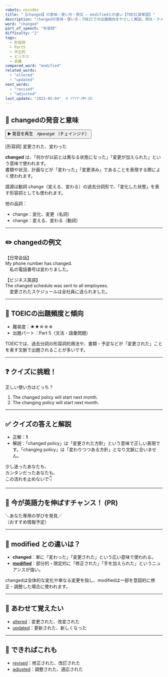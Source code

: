 ```yaml
---
robots: noindex
title: "【changed】の意味・使い方・例文 ― modifiedとの違い【TOEIC英単語】"
description: "changedの意味・使い方・TOEICでの出題傾向をやさしく解説。例文・クイズ付きでmodifiedとの違いもわかりやすく学べます。"
word: "changed"
part_of_speech: "形容詞"
difficulty: "2"
tags:
  - 形容詞
  - Part5
  - 中立的
  - ビジネス
  - 会議
compared_word: "modified"
related_words:
  - "altered"
  - "updated"
next_words:
  - "revised"
  - "adjusted"
last_update: "2025-05-04"  # YYYY-MM-DD
---
```


## 🔰 changedの発音と意味

<button class="play-audio" onclick="playTTS('changed')">
  <span class="play-audio-main">
    ▶️ 発音を再生　/tʃeɪndʒd/
  </span>
  <span class="play-audio-sub">
    （チェインジド）
  </span>
</button>

[形容詞] 変更された、変わった

**changed** は、「何かが以前とは異なる状態になった」「変更が加えられた」という意味で使われます。  
書類や状況、計画などが「変わった」「変更済み」であることを表現する際によく使われます。

語源は動詞 change（変える、変わる）の過去分詞形で、「変化した状態」を表す形容詞としても使われます。

他の品詞：  
- change：変化、変更（名詞）
- change：変える、変わる（動詞）

---

## ✏️ changedの例文

【日常会話】  
My phone number has changed.  
　私の電話番号は変わりました。

【ビジネス英語】  
The changed schedule was sent to all employees.  
　変更されたスケジュールは全社員に送られました。

---

## 🎯 TOEICの出題頻度と傾向

- 難易度：★★☆☆☆
- 出題パート：Part 5（文法・語彙問題）

TOEICでは、過去分詞の形容詞的用法や、書類・予定などが「変更された」ことを表す文脈で出題されることが多いです。

---

## ❓ クイズに挑戦！

正しい使い方はどっち？

1. The changed policy will start next month.  
2. The changing policy will start next month.

---

## ✅ クイズの答えと解説

- 正解：**1**
- 解説：「changed policy」は「変更された方針」という意味で正しい表現です。「changing policy」は「変わりつつある方針」となり文脈に合いません。

少し迷ったあなたも、  
カンタンだったあなたも、  
この流れを止めないで👇️

---

## 🚀 今が英語力を伸ばすチャンス！ (PR)

<div class="info-center">
＼あなた専用の学びを発見／<br>  
（おすすめ情報予定）
</div>

---

## 🤔  modified との違いは？

- **changed**：単に「変わった」「変更された」という広い意味で使われる。
- **[modified](/word/modified)**：部分的・限定的に「修正された」「手を加えられた」というニュアンスが強い。

changedは全体的な変化や単なる変更を指し、modifiedは一部を意図的に修正・調整した場合に使われます。

---

## 🧩 あわせて覚えたい

- [altered](/word/altered)：変更された、改変された
- [updated](/word/updated)：更新された、新しくなった

---

## 📖 できればこれも

- [revised](/word/revised)：修正された、改訂された
- [adjusted](/word/adjusted)：調整された、適応された

<!-- cvid: aid36_bid22 -->
